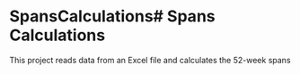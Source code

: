 # SpansCalculations# Spans Calculations

This project reads data from an Excel file and calculates the 52-week spans

